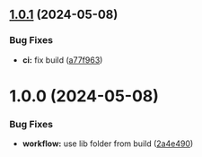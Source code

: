 ## [1.0.1](https://github.com/ExtendScript/CSInterface/compare/v1.0.0...v1.0.1) (2024-05-08)


### Bug Fixes

* **ci:** fix build ([a77f963](https://github.com/ExtendScript/CSInterface/commit/a77f96311611b3371a4d52637d9e98a0adefb55a))

# 1.0.0 (2024-05-08)


### Bug Fixes

* **workflow:** use lib folder from build ([2a4e490](https://github.com/ExtendScript/CSInterface/commit/2a4e490d70cb9a863608df8512d911d139316e7e))
